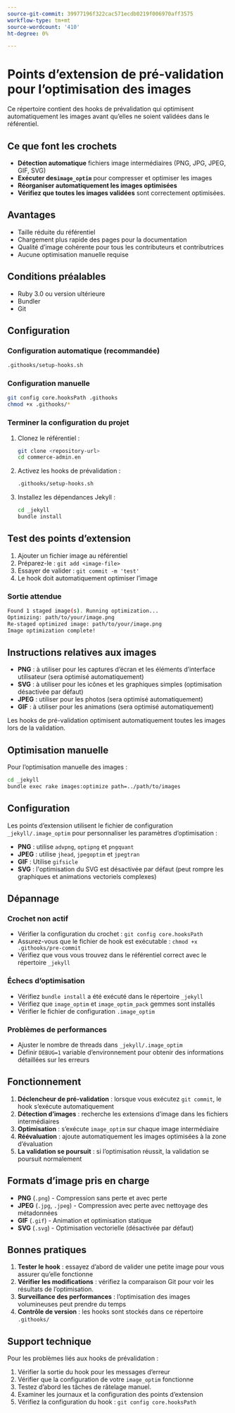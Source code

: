 ```yaml
---
source-git-commit: 39977196f322cac571ecdb0219f006970aff3575
workflow-type: tm+mt
source-wordcount: '410'
ht-degree: 0%

---
```

# Points d’extension de pré-validation pour l’optimisation des images

Ce répertoire contient des hooks de prévalidation qui optimisent automatiquement les images avant qu’elles ne soient validées dans le référentiel.

## Ce que font les crochets

- **Détection automatique** fichiers image intermédiaires (PNG, JPG, JPEG, GIF, SVG)
- **Exécuter des`image_optim`** pour compresser et optimiser les images
- **Réorganiser automatiquement les images optimisées**
- **Vérifiez que toutes les images validées** sont correctement optimisées.

## Avantages

- Taille réduite du référentiel
- Chargement plus rapide des pages pour la documentation
- Qualité d’image cohérente pour tous les contributeurs et contributrices
- Aucune optimisation manuelle requise

## Conditions préalables

- Ruby 3.0 ou version ultérieure
- Bundler
- Git

## Configuration

### Configuration automatique (recommandée)

```bash
.githooks/setup-hooks.sh
```

### Configuration manuelle

```bash
git config core.hooksPath .githooks
chmod +x .githooks/*
```

### Terminer la configuration du projet

1. Clonez le référentiel :

   ```bash
   git clone <repository-url>
   cd commerce-admin.en
   ```

2. Activez les hooks de prévalidation :

   ```bash
   .githooks/setup-hooks.sh
   ```

3. Installez les dépendances Jekyll :

   ```bash
   cd _jekyll
   bundle install
   ```

## Test des points d’extension

1. Ajouter un fichier image au référentiel
2. Préparez-le : `git add <image-file>`
3. Essayer de valider : `git commit -m 'test'`
4. Le hook doit automatiquement optimiser l’image

### Sortie attendue

```bash
Found 1 staged image(s). Running optimization...
Optimizing: path/to/your/image.png
Re-staged optimized image: path/to/your/image.png
Image optimization complete!
```

## Instructions relatives aux images

- **PNG** : à utiliser pour les captures d’écran et les éléments d’interface utilisateur (sera optimisé automatiquement)
- **SVG** : à utiliser pour les icônes et les graphiques simples (optimisation désactivée par défaut)
- **JPEG** : utiliser pour les photos (sera optimisé automatiquement)
- **GIF** : à utiliser pour les animations (sera optimisé automatiquement)

Les hooks de pré-validation optimisent automatiquement toutes les images lors de la validation.

## Optimisation manuelle

Pour l’optimisation manuelle des images :

```bash
cd _jekyll
bundle exec rake images:optimize path=../path/to/images
```

## Configuration

Les points d’extension utilisent le fichier de configuration `_jekyll/.image_optim` pour personnaliser les paramètres d’optimisation :

- **PNG** : utilise `advpng`, `optipng` et `pngquant`
- **JPEG** : utilise `jhead`, `jpegoptim` et `jpegtran`
- **GIF** : Utilise `gifsicle`
- **SVG** : l&#39;optimisation du SVG est désactivée par défaut (peut rompre les graphiques et animations vectoriels complexes)

## Dépannage

### Crochet non actif

- Vérifier la configuration du crochet : `git config core.hooksPath`
- Assurez-vous que le fichier de hook est exécutable : `chmod +x .githooks/pre-commit`
- Vérifiez que vous vous trouvez dans le référentiel correct avec le répertoire `_jekyll`

### Échecs d’optimisation

- Vérifiez `bundle install` a été exécuté dans le répertoire `_jekyll`
- Vérifiez que `image_optim` et `image_optim_pack` gemmes sont installés
- Vérifier le fichier de configuration `.image_optim`

### Problèmes de performances

- Ajuster le nombre de threads dans `_jekyll/.image_optim`
- Définir `DEBUG=1` variable d’environnement pour obtenir des informations détaillées sur les erreurs

## Fonctionnement

1. **Déclencheur de pré-validation** : lorsque vous exécutez `git commit`, le hook s’exécute automatiquement
2. **Détection d’images** : recherche les extensions d’image dans les fichiers intermédiaires
3. **Optimisation** : s’exécute `image_optim` sur chaque image intermédiaire
4. **Réévaluation** : ajoute automatiquement les images optimisées à la zone d’évaluation
5. **La validation se poursuit** : si l’optimisation réussit, la validation se poursuit normalement

## Formats d’image pris en charge

- **PNG** (`.png`) - Compression sans perte et avec perte
- **JPEG** (`.jpg`, `.jpeg`) - Compression avec perte avec nettoyage des métadonnées
- **GIF** (`.gif`) - Animation et optimisation statique
- **SVG** (`.svg`) - Optimisation vectorielle (désactivée par défaut)

## Bonnes pratiques

1. **Tester le hook** : essayez d’abord de valider une petite image pour vous assurer qu’elle fonctionne
2. **Vérifier les modifications** : vérifiez la comparaison Git pour voir les résultats de l’optimisation.
3. **Surveillance des performances** : l’optimisation des images volumineuses peut prendre du temps
4. **Contrôle de version** : les hooks sont stockés dans ce répertoire `.githooks/`

## Support technique

Pour les problèmes liés aux hooks de prévalidation :

1. Vérifier la sortie du hook pour les messages d’erreur
2. Vérifier que la configuration de votre `image_optim` fonctionne
3. Testez d’abord les tâches de râtelage manuel.
4. Examiner les journaux et la configuration des points d’extension
5. Vérifiez la configuration du hook : `git config core.hooksPath`
